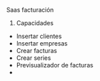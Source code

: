 Saas facturación

1. Capacidades
- Insertar clientes
- Insertar empresas
- Crear facturas
- Crear series
- Previsualizador de facturas
-
